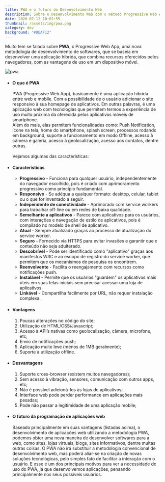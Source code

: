 ```yaml
---
title: PWA e o futuro do Desenvolvimento Web
description: Sobre o Desenvolvimento Web com o método Progressive Web App (PWA)
date: 2020-07-12 10:02:55
thumbnail: /assets/img/pwa.png
category: dev
background: "#DEAF12"
---
```

Muito tem se falado sobre **PWA**, o Progressive Web App, uma nova metodologia de desenvolvimento de softwares, que se baseia em desenvolver uma aplicação hibrida, que combina recursos oferecidos pelos navegadores, com as vantagens de uso em um dispositivo móvel.

![pwa](/assets/img/pwa.jpg "pwa")

* #### O que é PWA

  PWA (Progressive Web App), basicamente é uma aplicação híbrida entre web e mobile. Com a possibilidade de o usuário adicionar o site responsivo à sua homepage de aplicativos. Em outras palavras, é uma aplicação web com tecnologias que permitem termos a experiência de uso muito próxima da oferecida pelos aplicativos móveis de smartphone.\
  Além do mais, elas permitem funcionalidades como: Push Notification, ícone na tela, home do smartphone, splash screen, processos rodando em background, suporte a funcionamento em modo Offline, acesso à câmera e galeria, acesso à geolocalização, acesso aos contatos, dentre outras.\
  \
  Vejamos algumas das características:
* #### Características

  * **Progressivo** - Funciona para qualquer usuário, independentemente do navegador escolhido, pois é criado com aprimoramento progressivo como princípio fundamental.
  * **Responsivo** - Se adéqua a qualquer formato: desktop, celular, tablet ou o que for inventado a seguir.
  * **Independente de conectividade** - Aprimorado com service workers para trabalhar off-line ou em redes de baixa qualidade.
  * **Semelhante a aplicativos** - Parece com aplicativos para os usuários, com interações e navegação de estilo de aplicativos, pois é compilado no modelo de shell de aplicativo.
  * **Atual** - Sempre atualizado graças ao processo de atualização do service worker.
  * **Seguro** - Fornecido via HTTPS para evitar invasões e garantir que o conteúdo não seja adulterado.
  * **Descobrível** - Pode ser identificado como "aplicativo" graças aos manifestos W3C e ao escopo de registro do service worker, que permitem que os mecanismos de pesquisa os encontrem.
  * **Reenvolvente** - Facilita o reengajamento com recursos como notificações push.
  * **Instalável** - Permite que os usuários "guardem" os aplicativos mais úteis em suas telas iniciais sem precisar acessar uma loja de aplicativos.
  * **Linkável** - Compartilha facilmente por URL, não requer instalação complexa.
* #### Vantagens

  1. Poucas alterações no código do site;
  2. Utilização de HTML/CSS/Javascript;
  3. Acesso à API’s nativas como geolocalização, câmera, microfone, etc;
  4. Envio de notificações push;
  5. Aplicação muito leve (menos de 1MB geralmente);
  6. Suporte à utilização offline.
* #### Desvantagens

  1. Suporte cross-browser (existem muitos navegadores);
  2. Sem acesso à vibração, sensores, comunicação com outros apps, etc;
  3. Não é possível adicioná-los às lojas de aplicativos;
  4. Interface web pode perder performance em aplicações mais pesadas;
  5. Pode não passar a legitimidade de uma aplicação mobile;
* #### O futuro da programação de aplicações web

  Baseado principalmente em suas vantagens (listadas acima), o desenvolvimento de aplicações web utilizando a metodologia PWA, podemos obter uma nova maneira de desenvolver softwares para a web, como sites, lojas virtuais, blogs, sites informativos, dentre muitas outras coisas. O PWA não irá substituir a metodologia convencional de desenvolvimento web, mas poderá aliar-se na criação de novas soluções tecnológicas, pelo simples fato de facilitar a interação com o usuário. E esse é um dos principais motivos para ver a necessidade do uso do PWA, já que desenvolvemos aplicações, pensando principalmente nos seus possíveis usuários.